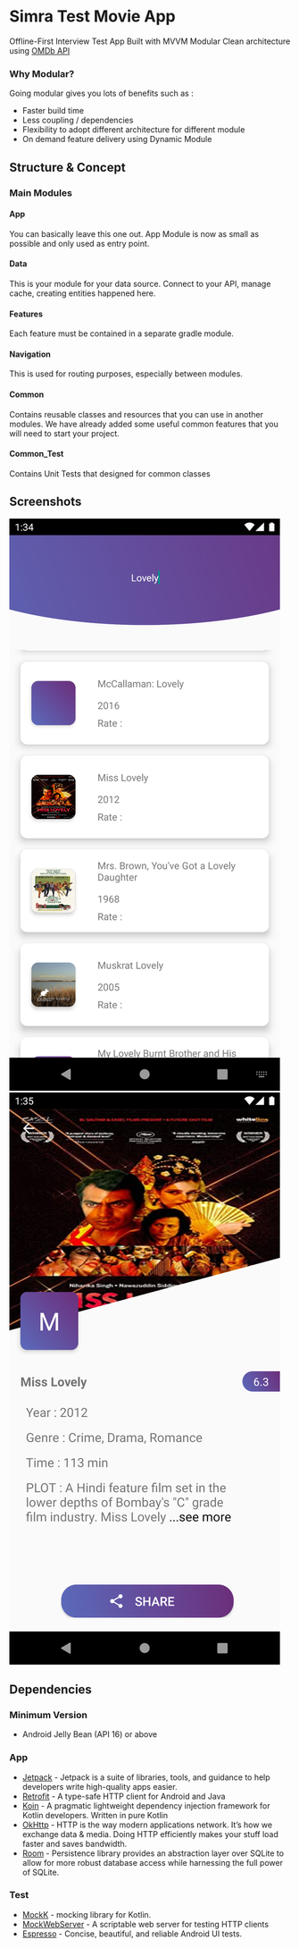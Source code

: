 # Simra Test Movie App

Offline-First Interview Test App Built with MVVM Modular Clean architecture using [OMDb API](http://www.omdbapi.com)

### Why Modular? 
Going modular gives you lots of benefits such as :
- Faster build time
- Less coupling / dependencies
- Flexibility to adopt different architecture for different module
- On demand feature delivery using Dynamic Module 

## Structure & Concept

### Main Modules
#### App
You can basically leave this one out. App Module is now as small as possible and only used as entry point.
#### Data
This is your module for your data source. Connect to your API, manage cache, creating entities happened here.
#### Features
Each feature must be contained in a separate gradle module.
#### Navigation
This is used for routing purposes, especially between modules.
#### Common
Contains reusable classes and resources that you can use in another modules. We have already added some useful common features that you will need to start your project.
#### Common_Test
Contains Unit Tests that designed for common classes

## Screenshots
![](/screenshot/screen1.png)
![](/screenshot/screen2.png)

## Dependencies

### Minimum Version
* Android Jelly Bean (API 16) or above

### App
* [Jetpack](https://developer.android.com/jetpack/?gclid=CjwKCAjwtajrBRBVEiwA8w2Q8E7yXdD2mDo40oB3ZFEMv7CkG_5_yG8fogXFI6C2fYIIVHbK0KOiExoCiTIQAvD_BwE) - Jetpack is a suite of libraries, tools, and guidance to help developers write high-quality apps easier.
* [Retrofit](https://github.com/square/retrofit) - A type-safe HTTP client for Android and Java
* [Koin](https://insert-koin.io/) - A pragmatic lightweight dependency injection framework for Kotlin developers. Written in pure Kotlin
* [OkHttp](https://github.com/square/okhttp/) - HTTP is the way modern applications network. It’s how we exchange data & media. Doing HTTP efficiently makes your stuff load faster and saves bandwidth.
* [Room](https://https://developer.android.com/training/data-storage/room) - Persistence library provides an abstraction layer over SQLite to allow for more robust database access while harnessing the full power of SQLite.

### Test
* [MockK](https://mockk.io/) - mocking library for Kotlin.
* [MockWebServer](https://github.com/square/okhttp/tree/master/mockwebserver) - A scriptable web server for testing HTTP clients
* [Espresso](https://developer.android.com/training/testing/espresso?authuser=2) - Concise, beautiful, and reliable Android UI tests.
